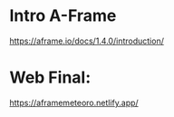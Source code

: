 # Intro A-Frame

https://aframe.io/docs/1.4.0/introduction/

# Web Final:

https://aframemeteoro.netlify.app/